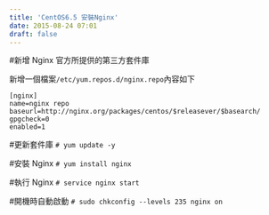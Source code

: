 ```yaml
---
title: 'CentOS6.5 安裝Nginx'
date: 2015-08-24 07:01
draft: false
---
```

#新增 Nginx 官方所提供的第三方套件庫

新增一個檔案`/etc/yum.repos.d/nginx.repo`內容如下
```config /etc/yum.repos.d/nginx.repo
[nginx]
name=nginx repo
baseurl=http://nginx.org/packages/centos/$releasever/$basearch/
gpgcheck=0
enabled=1
```

#更新套件庫
`# yum update -y`

#安裝 Nginx
`# yum install nginx`

#執行 Nginx
`# service nginx start`

#開機時自動啟動
`# sudo chkconfig --levels 235 nginx on`
